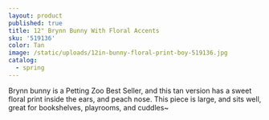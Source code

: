 ```yaml
---
layout: product
published: true
title: 12" Brynn Bunny With Floral Accents
sku: '519136'
color: Tan
image: /static/uploads/12in-bunny-floral-print-boy-519136.jpg
catalog:
  - spring
---
```

Brynn bunny is a Petting Zoo Best Seller, and this tan version has a sweet floral print inside the ears, and peach nose. This piece is large, and sits well, great for bookshelves, playrooms, and cuddles~
